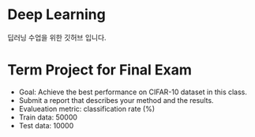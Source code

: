 # Deep Learning
딥러닝 수업을 위한 깃허브 입니다.

# Term Project for Final Exam
- Goal: Achieve the best performance on CIFAR-10 dataset in this class.
- Submit a report that describes your method and the results.
- Evalueation metric: classification rate (%)
- Train data: 50000
- Test data: 10000
